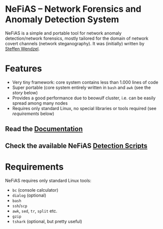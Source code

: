 # NeFiAS – Network Forensics and Anomaly Detection System

NeFiAS is a simple and portable tool for network anomaly detection/network forensics, mostly tailored for the domain of network covert channels (network steganography). It was (initially) written by [Steffen Wendzel](http://www.wendzel.de).

# Features

- Very tiny framework: core system contains less than 1.000 lines of code
- Super portable (core system entirely written in `bash` and `awk` (see the *story* below)
- Provides a good performance due to beowulf cluster, i.e. can be easily spread among many nodes
- Requires only standard Linux, no special libraries or tools required (see *requirements* below)

## Read the [Documentation](https://github.com/cdpxe/nefias/blob/master/documentation/README.md)

## Check the available NeFiAS [Detection Scripts](https://github.com/cdpxe/nefias/blob/master/scripts/README.md)

# Requirements

NeFiAS requires only standard Linux tools:

- `bc` (console calculator)
- `dialog` (optional)
- `bash`
- `ssh`/`scp`
- `awk`, `sed`, `tr`, `split` etc.
- `gzip`
- `tshark` (optional, but pretty useful)

